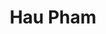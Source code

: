 ---
layout: member
category: researcher
title: Hau Pham
image: haupham.jpg
role: Researcher
permalink: 'team/hau-pham'
social:
    twitter: https://twitter.com/ngoc_hau_0207
    linkedin: https://www.linkedin.com/in/haupham0207/
    google-scholar: 
    github: https://github.com/haupham0207
    website:
    orcid:
    research-gate:
education:
 - Studying Computer Science at Ho Chi Minh city University of Technology
---